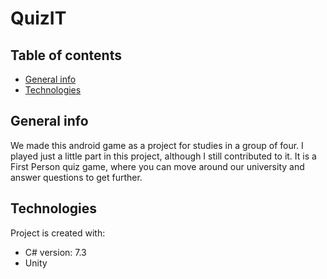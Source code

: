 # QuizIT

## Table of contents
* [General info](#general-info)
* [Technologies](#technologies)


## General info
We made this android game as a project for studies in a group of four. I played just a little part in this project, although I still contributed to it. It is a First Person quiz game, where you can move around our university and answer questions to get further. 
	
## Technologies
Project is created with:
* C# version: 7.3
* Unity 
